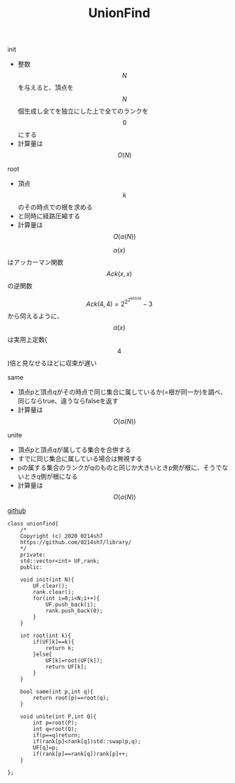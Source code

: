 ﻿---
title: "UnionFind"
permalink: /posts/unionfind
writer: 0214sh7
layout: library
---

init
- 整数$$N$$を与えると、頂点を$$N$$個生成し全てを独立にした上で全てのランクを$$0$$にする
- 計算量は$$Ο(N)$$

root
- 頂点$$k$$のその時点での根を求める
- と同時に経路圧縮する
- 計算量は$$Ο(\alpha (N))$$

$$α(x)$$はアッカーマン関数$$Ack(x,x)$$の逆関数

$$Ack(4,4)=2^{2^{2^{65536}}}-3$$から伺えるように、$$\alpha (x)$$は実用上定数($$4$$)倍と見なせるほどに収束が遅い

same
- 頂点pと頂点qがその時点で同じ集合に属しているか(=根が同一か)を調べ、同じならtrue、違うならfalseを返す
- 計算量は$$Ο(\alpha (N))$$

unite
- 頂点pと頂点qが属してる集合を合併する
- すでに同じ集合に属している場合は無視する
- pの属する集合のランクがqのものと同じか大きいときp側が根に、そうでないときq側が根になる
- 計算量は$$Ο(\alpha (N))$$

[github](https://github.com/0214sh7/procon-library/blob/master/data%20structure/union%20find.cpp)

~~~
class unionfind{
    /*
    Copyright (c) 2020 0214sh7
    https://github.com/0214sh7/library/
    */
    private:
    std::vector<int> UF,rank;
    public:
    
    void init(int N){
        UF.clear();
        rank.clear();
        for(int i=0;i<N;i++){
            UF.push_back(i);
            rank.push_back(0);
        }
    }
    
    int root(int k){
        if(UF[k]==k){
            return k;
        }else{
            UF[k]=root(UF[k]);
            return UF[k];
        }
    }
    
    bool same(int p,int q){
        return root(p)==root(q);
    }
    
    void unite(int P,int Q){
        int p=root(P);
        int q=root(Q);
        if(p==q)return;
        if(rank[p]<rank[q])std::swap(p,q);
        UF[q]=p;
        if(rank[p]==rank[q])rank[p]++;
    }
    
};
~~~
